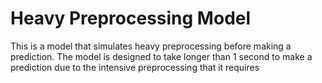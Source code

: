 # Heavy Preprocessing Model
This is a model that simulates heavy preprocessing before making a prediction. 
The model is designed to take longer than 1 second to make a prediction due to the intensive preprocessing that it requires
